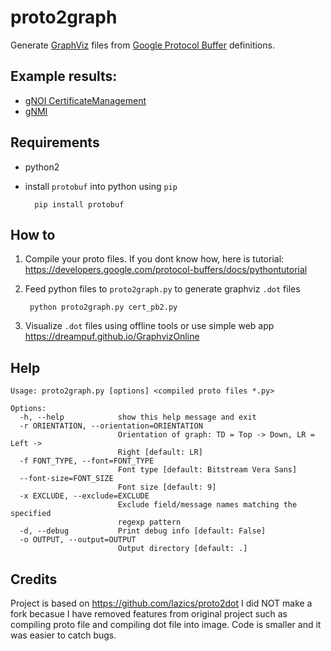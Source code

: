 # proto2graph

Generate [GraphViz] files from [Google Protocol Buffer] definitions. 

## Example results:

- [gNOI CertificateManagement](cert_pb2.dot.svg)
- [gNMI](gnmi_070_pb2.dot.svg)

## Requirements

- python2
- install `protobuf` into python using `pip`

        pip install protobuf

## How to

1) Compile your proto files. If you dont know how, here is tutorial: https://developers.google.com/protocol-buffers/docs/pythontutorial

2) Feed python files to `proto2graph.py` to generate graphviz `.dot` files

        python proto2graph.py cert_pb2.py

3) Visualize `.dot` files using offline tools or use simple web app <https://dreampuf.github.io/GraphvizOnline>

## Help

~~~
Usage: proto2graph.py [options] <compiled proto files *.py>

Options:
  -h, --help            show this help message and exit
  -r ORIENTATION, --orientation=ORIENTATION
                        Orientation of graph: TD = Top -> Down, LR = Left ->
                        Right [default: LR]
  -f FONT_TYPE, --font=FONT_TYPE
                        Font type [default: Bitstream Vera Sans]
  --font-size=FONT_SIZE
                        Font size [default: 9]
  -x EXCLUDE, --exclude=EXCLUDE
                        Exclude field/message names matching the specified
                        regexp pattern
  -d, --debug           Print debug info [default: False]
  -o OUTPUT, --output=OUTPUT
                        Output directory [default: .]
~~~

## Credits

Project is based on <https://github.com/lazics/proto2dot>
I did NOT make a fork becasue I have removed features from original project such as compiling proto file and compiling dot file into image. Code is smaller and it was easier to catch bugs.

[GraphViz]: http://www.graphviz.org/
[Google Protocol Buffer]: https://code.google.com/p/protobuf/
